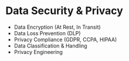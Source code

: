 # Data Security & Privacy

- Data Encryption (At Rest, In Transit)
- Data Loss Prevention (DLP)
- Privacy Compliance (GDPR, CCPA, HIPAA)
- Data Classification & Handling
- Privacy Engineering